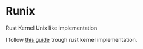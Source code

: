 # Runix
Rust Kernel Unix like implementation

I follow [this guide](https://os.phil-opp.com/second-edition/) trough rust kernel implementation.
